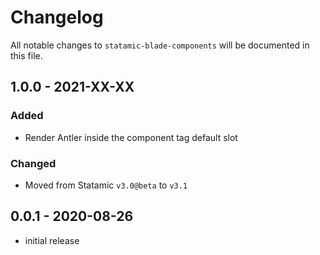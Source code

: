 # Changelog

All notable changes to `statamic-blade-components` will be documented in this file.

## 1.0.0 - 2021-XX-XX

### Added
- Render Antler inside the component tag default slot

### Changed
- Moved from Statamic `v3.0@beta` to `v3.1`

## 0.0.1 - 2020-08-26

- initial release
